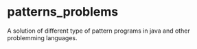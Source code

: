 # patterns_problems
A solution of different type of pattern programs in java and other problemming languages.
